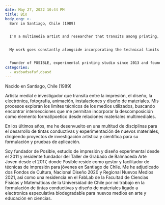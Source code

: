 ```yaml
---
date: May 27, 2022 10:44 PM
title: Bio
body_eng: >-
  Born in Santiago, Chile (1989)


  I'm a multimedia artist and researcher that transits among printing, design, electronics, animation, photography, instalations and material research. In the last years, I’ve been invested in techniques from a multitude of disciplines in the exploration of biodegradable materials to incorporate in my practice, leading both art and science research on its formulation and application.


  My work goes constantly alongside incorporating the technical limits of the media involved in the creative process and the recurrent search for the incorporation of decomposition as a formal and/or poetic form.


  Founder of POSIBLE, experimental printing studio since 2013 and founder resident of Taller de Grabado Balmaceda Arte Joven since 2013, where my project POSIBLE resides as a facilitator of printing techniques and experimentation for the youth in Santiago de Chile. I've also been granted two FONDART (Public Merit Fund for the Arts granted by Chilean Government 2020 and 2021) and a Fablab Residency (School of Physical and Mathematical Sciences. Universidad de Chile.) for my research and creation project SENSIBLE, which indaga- tes in the sustainable incorporation of biodegradable electronics in graphic and material design on new media art installations and science education.
categories:
  - asdsadsafaf,dsasd
---
```

Nacido en Santiago, Chile (1989)

Artista medial e investigador que transita entre la impresión, el diseño, la electrónica, fotografia, animación, instalaciones y diseño de materiales. Mis procesos exploran los limites técnicos de los medios utilizados, buscando encontrar intersecciones que me permitan incorporar la descomposición como elemento formal/poetico desde relaciones materiales multimediales.

En los últimos años, me he desenvuelto en una multitud de disciplinas para el desarrollo de tintas conductivas y experimentación de nuevos materiales, dirigiendo proyectos de investigación artística y cientifica para su formulación y pruebas de aplicación.

Soy fundador de Posible, estudio de impresión y diseño experimental desde el 2011 y residente fundador del Taller de Grabado de Balmaceda Arte Joven desde el 2017, donde Posible reside como gestor y facilitador de técnicas de impresión para jóvenes en Santiago de Chile. Me he adjudicado dos Fondos de Cultura, Nacional Diseño 2020 y Regional Nuevos Medios 2021, asi como una residencia en el FabLab de la Facultad de Ciencias Fisicas y Matemáticas de la Universidad de Chile por mi trabajo en la formulación de tintas conductivas y diseño de materiales ligado a electronica especulativa biodegradable para nuevos medios en arte y educación en ciencias.